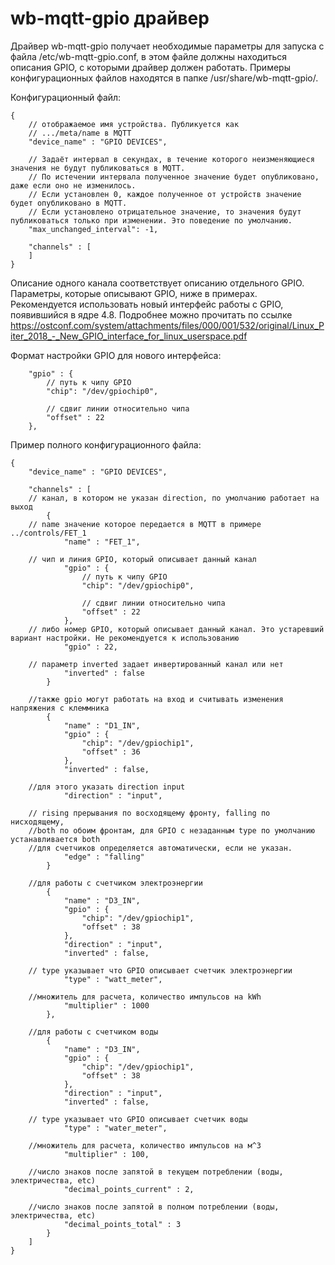 wb-mqtt-gpio драйвер
====================

Драйвер wb-mqtt-gpio получает необходимые параметры для запуска с файла /etc/wb-mqtt-gpio.conf, в этом файле должны находиться
описания GPIO, с которыми драйвер должен работать. Примеры конфигурационных файлов находятся в папке /usr/share/wb-mqtt-gpio/.

Конфигурационный файл:

``` jsonc
{
    // отображаемое имя устройства. Публикуется как
    // .../meta/name в MQTT
    "device_name" : "GPIO DEVICES",

    // Задаёт интервал в секундах, в течение которого неизменяющиеся значения не будут публиковаться в MQTT.
    // По истечении интервала полученное значение будет опубликовано, даже если оно не изменилось.
    // Если установлен 0, каждое полученное от устройств значение будет опубликовано в MQTT.
    // Если установлено отрицательное значение, то значения будут публиковаться только при изменении. Это поведение по умолчанию.
    "max_unchanged_interval": -1,

    "channels" : [
    ]
}
```

Описание одного канала соответствует описанию отдельного GPIO. Параметры, которые описывают GPIO, ниже в примерах.
Рекомендуется использовать новый интерфейс работы с GPIO, появившийся в ядре 4.8. 
Подробнее можно прочитать по ссылке https://ostconf.com/system/attachments/files/000/001/532/original/Linux_Piter_2018_-_New_GPIO_interface_for_linux_userspace.pdf

Формат настройки GPIO для нового интерфейса:

``` jsonc
    "gpio" : {
        // путь к чипу GPIO
        "chip": "/dev/gpiochip0",

        // сдвиг линии относительно чипа
        "offset" : 22
    },
```

Пример полного конфигурационного файла:

``` jsonc
{
    "device_name" : "GPIO DEVICES",

    "channels" : [
    // канал, в котором не указан direction, по умолчанию работает на выход
        {
    // name значение которое передается в MQTT в примере ../controls/FET_1
            "name" : "FET_1",

    // чип и линия GPIO, который описывает данный канал
            "gpio" : {
                // путь к чипу GPIO
                "chip": "/dev/gpiochip0",

                // сдвиг линии относительно чипа
                "offset" : 22
            },
    // либо номер GPIO, который описывает данный канал. Это устаревший вариант настройки. Не рекомендуется к использованию
            "gpio" : 22,
    
    // параметр inverted задает инвертированный канал или нет
            "inverted" : false
        }

    //также gpio могут работать на вход и считывать изменения напряжения с клеммника
        {
            "name" : "D1_IN",
            "gpio" : {
                "chip": "/dev/gpiochip1",
                "offset" : 36
            },
            "inverted" : false,

    //для этого указать direction input
            "direction" : "input",

    // rising прерывания по восходящему фронту, falling по нисходящему,
    //both по обоим фронтам, для GPIO с незаданным type по умолчанию устанавливается both
    //для счетчиков определяется автоматически, если не указан.
            "edge" : "falling"
        }

    //для работы с счетчиком электроэнергии
        {
            "name" : "D3_IN",
            "gpio" : {
                "chip": "/dev/gpiochip1",
                "offset" : 38
            },
            "direction" : "input",
            "inverted" : false,

    // type указывает что GPIO описывает счетчик электроэнергии
            "type" : "watt_meter",

    //множитель для расчета, количество импульсов на kWh
            "multiplier" : 1000
        },

    //для работы с счетчиком воды
        {
            "name" : "D3_IN",
            "gpio" : {
                "chip": "/dev/gpiochip1",
                "offset" : 38
            },
            "direction" : "input",
            "inverted" : false,

    // type указывает что GPIO описывает счетчик воды
            "type" : "water_meter",

    //множитель для расчета, количество импульсов на м^3
            "multiplier" : 100,

    //число знаков после запятой в текущем потреблении (воды, электричества, etc)
            "decimal_points_current" : 2,

    //число знаков после запятой в полном потреблении (воды, электричества, etc)
            "decimal_points_total" : 3
        }
    ]
}

```
